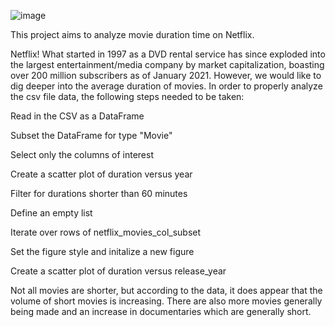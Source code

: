 ![image](https://github.com/user-attachments/assets/15bbf113-5f9f-4690-b7a7-010a3217e553)

This project aims to analyze movie duration time on Netflix.

Netflix! What started in 1997 as a DVD rental service has since exploded into the largest entertainment/media company by market capitalization, boasting over 200 million subscribers as of January 2021. However, we would like to dig deeper into the average duration of movies. In order to properly analyze the csv file data, the following steps needed to be taken:

Read in the CSV as a DataFrame

Subset the DataFrame for type "Movie"

Select only the columns of interest

Create a scatter plot of duration versus year

Filter for durations shorter than 60 minutes

Define an empty list

Iterate over rows of netflix_movies_col_subset

Set the figure style and initalize a new figure

Create a scatter plot of duration versus release_year

Not all movies are shorter, but according to the data, it does appear that the volume of short movies is increasing. There are also more movies generally being made and an increase in documentaries which are generally short.
